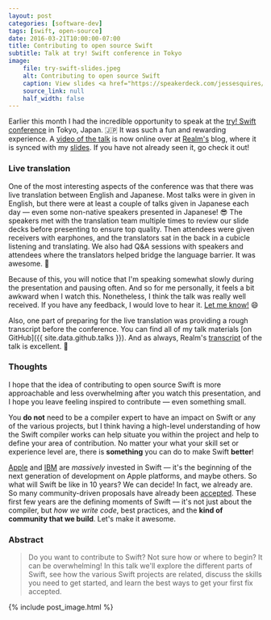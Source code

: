 ```yaml
---
layout: post
categories: [software-dev]
tags: [swift, open-source]
date: 2016-03-21T10:00:00-07:00
title: Contributing to open source Swift
subtitle: Talk at try! Swift conference in Tokyo
image:
    file: try-swift-slides.jpeg
    alt: Contributing to open source Swift
    caption: View slides <a href="https://speakerdeck.com/jessesquires/contributing-to-open-source-swift">on Speaker Deck</a>
    source_link: null
    half_width: false
---
```


Earlier this month I had the incredible opportunity to speak at the [try! Swift conference](https://www.tryswift.co) in Tokyo, Japan. 🇯🇵 It was such a fun and rewarding experience. A [video of the talk](https://realm.io/news/tryswift-jesse-squires-contributing-open-source-swift/) is now online over at [Realm's](https://realm.io) blog, where it is synced with my [slides](https://speakerdeck.com/jessesquires/contributing-to-open-source-swift). If you have not already seen it, go check it out!

<!--excerpt-->

### Live translation

One of the most interesting aspects of the conference was that there was live translation between English and Japanese. Most talks were in given in English, but there were at least a couple of talks given in Japanese each day &mdash; even some non-native speakers presented in Japanese! &#x1F60E; The speakers met with the translation team multiple times to review our slide decks before presenting to ensure top quality. Then attendees were given receivers with earphones, and the translators sat in the back in a cubicle listening and translating. We also had Q&A sessions with speakers and attendees where the translators helped bridge the language barrier. It was awesome. &#x1F389;

Because of this, you will notice that I'm speaking somewhat slowly during the presentation and pausing often. And so for me personally, it feels a bit awkward when I watch this. Nonetheless, I think the talk was really well received. If you have any feedback, I would love to hear it. [Let me know!](https://twitter.com/jesse_squires) &#x1F604;

Also, one part of preparing for the live translation was providing a rough transcript before the conference. You can find all of my talk materials [on GitHub]({{ site.data.github.talks }}). And as always, Realm's [transcript](https://realm.io/news/tryswift-jesse-squires-contributing-open-source-swift/) of the talk is excellent. &#x1F64C;

### Thoughts

I hope that the idea of contributing to open source Swift is more approachable and less overwhelming after you watch this presentation, and I hope you leave feeling inspired to contribute &mdash; even something small.

You **do not** need to be a compiler expert to have an impact on Swift or any of the various projects, but I think having a high-level understanding of how the Swift compiler works can help situate you within the project and help to define your area of contribution. No matter your what your skill set or experience level are, there is **something** you can do to make Swift **better**!

[Apple](http://www.apple.com/swift/) and [IBM](https://developer.ibm.com/swift/) are *massively* invested in Swift &mdash; it's the beginning of the next generation of development on Apple platforms, and maybe others. So what will Swift be like in 10 years? We can decide! In fact, we already are. So many community-driven proposals have already been [accepted](https://github.com/apple/swift-evolution#accepted-proposals-for-swift-30). These first few years are the defining moments of Swift &mdash; it's not just about the compiler, but *how we write code*, best practices, and the **kind of community that we build**. Let's make it awesome.

### Abstract

>Do you want to contribute to Swift? Not sure how or where to begin? It can be overwhelming! In this talk we'll explore the different parts of Swift, see how the various Swift projects are related, discuss the skills you need to get started, and learn the best ways to get your first fix accepted.

{% include post_image.html %}
